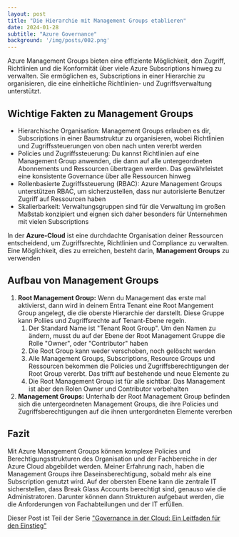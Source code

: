 ```yaml
---
layout: post
title: "Die Hierarchie mit Management Groups etablieren"
date: 2024-01-28
subtitle: "Azure Governance"
background: '/img/posts/002.png'
---
```

Azure Management Groups bieten eine effiziente Möglichkeit, den Zugriff, Richtlinien und die Konformität über viele Azure Subscriptions hinweg zu verwalten. Sie ermöglichen es, Subscriptions in einer Hierarchie zu organisieren, die eine einheitliche Richtlinien- und Zugriffsverwaltung unterstützt.

## Wichtige Fakten zu Management Groups

- Hierarchische Organisation: Management Groups erlauben es dir, Subscriptions in einer Baumstruktur zu organisieren, wobei Richtlinien und Zugriffssteuerungen von oben nach unten vererbt werden
- Policies und Zugriffssteuerung: Du kannst Richtlinien auf eine Management Group anwenden, die dann auf alle untergeordneten Abonnements und Ressourcen übertragen werden. Das gewährleistet eine konsistente Governance über alle Ressourcen hinweg
- Rollenbasierte Zugriffssteuerung (RBAC): Azure Management Groups unterstützen RBAC, um sicherzustellen, dass nur autorisierte Benutzer Zugriff auf Ressourcen haben
- Skalierbarkeit: Verwaltungsgruppen sind für die Verwaltung im großen Maßstab konzipiert und eignen sich daher besonders für Unternehmen mit vielen Subscriptions

In der **Azure-Cloud** ist eine durchdachte Organisation deiner Ressourcen entscheidend, um Zugriffsrechte, Richtlinien und Compliance zu verwalten. Eine Möglichkeit, dies zu erreichen, besteht darin, **Management Groups** zu verwenden

## Aufbau von Management Groups

1. **Root Management Group:** Wenn du Management das erste mal aktivierst, dann wird in deinem Entra Tenant eine Root Mangement Group angelegt, die die oberste Hierarchie der darstellt. Diese Gruppe kann Poliies und Zugriffsrechte auf Tenant-Ebene regeln.
   1. Der Standard Name ist "Tenant Root Group". Um den Namen zu ändern, musst du auf der Ebene der Root Management Gruppe die Rolle "Owner", oder "Contributor" haben
   2. Die Root Group kann weder verschoben, noch gelöscht werden
   3. Alle Management Groups, Subscriptions, Resource Groups und Ressourcen bekommen die Policies und Zugriffsberechtigungen der Root Group vererbt. Das trifft auf bestehende und neue Elemente zu
   4. Die Root Management Group ist für alle sichtbar. Das Management ist aber den Rolen Owner und Contributor vorbehalten
2. **Management Groups:** Unterhalb der Root Management Group befinden sich die untergeordneten Management Groups, die ihre Policies und Zugriffsberechtigungen auf die ihnen untergordneten Elemente vererben

## Fazit

Mit Azure Management Groups können komplexe Policies und Berechtigungsstrukturen des Organisation und der Fachbereiche in der Azure Cloud abgebildet werden. Meiner Erfahrung nach, haben die Management Groups ihre Daseinsberechtigung, sobald mehr als eine Subscription genutzt wird. Auf der obersten Ebene kann die zentrale IT sicherstellen, dass Break Glass Accounts berechtigt sind, genauso wie die Administratoren. Darunter können dann Strukturen aufgebaut werden, die die Anforderungen von Fachabteilungen und der IT erfüllen.

Dieser Post ist Teil der Serie ["Governance in der Cloud: Ein Leitfaden für den Einstieg"](2024-03-18-governance-in-der-cloud.md)
